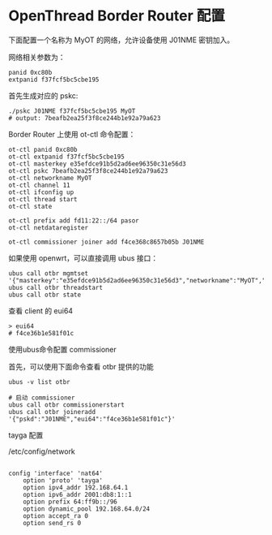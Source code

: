 OpenThread Border Router 配置
=================================

下面配置一个名称为 MyOT 的网络，允许设备使用 J01NME 密钥加入。

网络相关参数为：

```
panid 0xc80b
extpanid f37fcf5bc5cbe195
```

首先生成对应的 pskc:

```
./pskc J01NME f37fcf5bc5cbe195 MyOT 
# output: 7beafb2ea25f3f8ce244b1e92a79a623
```

Border Router 上使用 ot-ctl 命令配置：

```
ot-ctl panid 0xc80b
ot-ctl extpanid f37fcf5bc5cbe195
ot-ctl masterkey e35efdce91b5d2ad6ee96350c31e56d3
ot-ctl pskc 7beafb2ea25f3f8ce244b1e92a79a623
ot-ctl networkname MyOT
ot-ctl channel 11
ot-ctl ifconfig up
ot-ctl thread start
ot-ctl state

ot-ctl prefix add fd11:22::/64 pasor
ot-ctl netdataregister

```


```
ot-ctl commissioner joiner add f4ce368c8657b05b J01NME

```
如果使用 openwrt，可以直接调用 ubus 接口：

```
ubus call otbr mgmtset '{"masterkey":"e35efdce91b5d2ad6ee96350c31e56d3","networkname":"MyOT","extpanid":"f37fcf5bc5cbe195","panid":"0xc80b","channel":"11","pskc":"7beafb2ea25f3f8ce244b1e92a79a623"}'
ubus call otbr threadstart
ubus call otbr state
```


查看 client 的 eui64

```
> eui64
# f4ce36b1e581f01c
```

使用ubus命令配置 commissioner 

首先，可以使用下面命令查看 otbr 提供的功能

```
ubus -v list otbr
```

```
# 启动 commissioner
ubus call otbr commissionerstart
ubus call otbr joineradd '{"pskd":"J01NME","eui64":"f4ce36b1e581f01c"}'

```

tayga 配置

/etc/config/network

```

config 'interface' 'nat64'
    option 'proto' 'tayga'
    option ipv4_addr 192.168.64.1
    option ipv6_addr 2001:db8:1::1
    option prefix 64:ff9b::/96
    option dynamic_pool 192.168.64.0/24
    option accept_ra 0
    option send_rs 0

```


